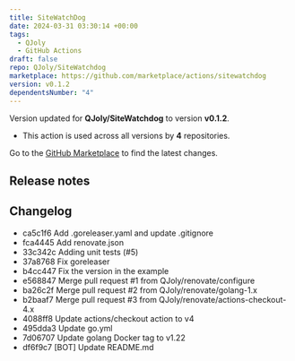 ```yaml
---
title: SiteWatchDog
date: 2024-03-31 03:30:14 +00:00
tags:
  - QJoly
  - GitHub Actions
draft: false
repo: QJoly/SiteWatchdog
marketplace: https://github.com/marketplace/actions/sitewatchdog
version: v0.1.2
dependentsNumber: "4"
---
```



Version updated for **QJoly/SiteWatchdog** to version **v0.1.2**.
- This action is used across all versions by **4** repositories.

Go to the [GitHub Marketplace](https://github.com/marketplace/actions/sitewatchdog) to find the latest changes.

## Release notes

## Changelog
* ca5c1f6 Add .goreleaser.yaml and update .gitignore
* fca4445 Add renovate.json
* 33c342c Adding unit tests (#5)
* 37a8768 Fix goreleaser
* b4cc447 Fix the version in the example
* e568847 Merge pull request #1 from QJoly/renovate/configure
* ba26c2f Merge pull request #2 from QJoly/renovate/golang-1.x
* b2baaf7 Merge pull request #3 from QJoly/renovate/actions-checkout-4.x
* 4088ff8 Update actions/checkout action to v4
* 495dda3 Update go.yml
* 7d06707 Update golang Docker tag to v1.22
* df6f9c7 [BOT] Update README.md


